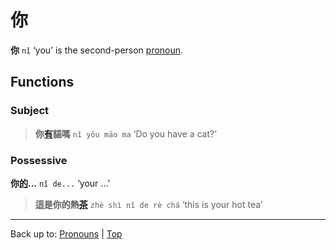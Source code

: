# 你

**你** `nǐ` ‘you’ is the second-person [pronoun](index.md).

## Functions

### Subject

> **你[有](../verbs/有.md)貓嗎** `nǐ yǒu māo ma` ‘Do you have a cat?’

### Possessive

**你[的](../other/的.md)...** `nǐ de...` ‘your ...’

> **這是你的熱[茶](../nouns/茶.md)** `zhè shì nǐ de rè chá` ‘this is your hot tea’

----

Back up to: [Pronouns](index.md) | [Top](../index.md)
